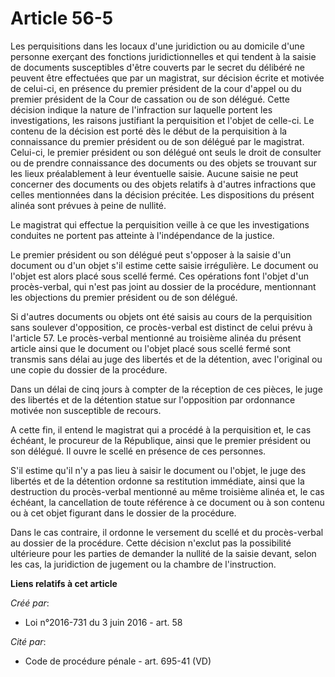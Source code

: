 # Article 56-5

Les perquisitions dans les locaux d'une juridiction ou au domicile d'une  personne exerçant des fonctions juridictionnelles
et qui tendent à la saisie de  documents susceptibles d'être couverts par le secret du délibéré ne peuvent être  effectuées
que par un magistrat, sur décision écrite et motivée de celui-ci, en  présence du premier président de la cour d'appel ou du
premier président de la  Cour de cassation ou de son délégué. Cette décision indique la nature de  l'infraction sur laquelle
portent les investigations, les raisons justifiant la  perquisition et l'objet de celle-ci. Le contenu de la décision est
porté dès le  début de la perquisition à la connaissance du premier président ou de son  délégué par le magistrat. Celui-ci,
le premier président ou son délégué ont  seuls le droit de consulter ou de prendre connaissance des documents ou des  objets
se trouvant sur les lieux préalablement à leur éventuelle saisie. Aucune  saisie ne peut concerner des documents ou des
objets relatifs à d'autres  infractions que celles mentionnées dans la décision précitée. Les dispositions  du présent alinéa
sont prévues à peine de nullité.

Le  magistrat qui effectue la perquisition veille à ce que les investigations  conduites ne portent pas atteinte à
l'indépendance de la justice.

Le premier président ou son délégué peut s'opposer à la saisie d'un  document ou d'un objet s'il estime cette saisie
irrégulière. Le document ou  l'objet est alors placé sous scellé fermé. Ces opérations font l'objet d'un  procès-verbal, qui
n'est pas joint au dossier de la procédure, mentionnant les  objections du premier président ou de son délégué.

Si  d'autres documents ou objets ont été saisis au cours de la perquisition sans  soulever d'opposition, ce procès-verbal est
distinct de celui prévu à l'article  57. Le procès-verbal mentionné au troisième alinéa du présent article ainsi que  le
document ou l'objet placé sous scellé fermé sont transmis sans délai au juge  des libertés et de la détention, avec
l'original ou une copie du dossier de la  procédure.

Dans un délai de cinq jours à compter de la  réception de ces pièces, le juge des libertés et de la détention statue sur
l'opposition par ordonnance motivée non susceptible de recours.

A cette fin, il entend le magistrat qui a procédé à la perquisition  et, le cas échéant, le procureur de la République, ainsi
que le premier  président ou son délégué. Il ouvre le scellé en présence de ces  personnes.

S'il estime qu'il n'y a pas lieu à saisir le  document ou l'objet, le juge des libertés et de la détention ordonne sa
restitution immédiate, ainsi que la destruction du procès-verbal mentionné au  même troisième alinéa et, le cas échéant, la
cancellation de toute référence à  ce document ou à son contenu ou à cet objet figurant dans le dossier de la  procédure.

Dans le cas contraire, il ordonne le versement du  scellé et du procès-verbal au dossier de la procédure. Cette décision
n'exclut  pas la possibilité ultérieure pour les parties de demander la nullité de la  saisie devant, selon les cas, la
juridiction de jugement ou la chambre de  l'instruction.

**Liens relatifs à cet article**

_Créé par_:

  - Loi n°2016-731 du 3 juin 2016 - art. 58

_Cité par_:

  - Code de procédure pénale - art. 695-41 (VD)
